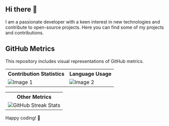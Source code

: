 ## Hi there 👋 

I am a passionate developer with a keen interest in new technologies and contribute to open-source projects. Here you can find some of my projects and contributions.

## GitHub Metrics 

This repository includes visual representations of GitHub metrics.

<table>
  <tr>
    <th>Contribution Statistics
</th>
    <th>Language Usage
  </tr>
  <tr>
    <td><img src="https://github-readme-stats.vercel.app/api/?username=fc883388&show_icons=true&theme=radical" alt="Image 1"></td>
    <td><img src="https://github-readme-stats.vercel.app/api/top-langs/?username=fc883388&hide=html,css&layout=compact&theme=radical" alt="Image 2">
</td>
  </tr>
</table>

<table> 
  <tr> 
    <th>Other Metrics</th> 
  </tr> 
  <tr> 
    <td><img src="https://github-readme-streak-stats.herokuapp.com/?user=fc883388&theme=radical&date_format=j%20M%20Y" alt="GitHub Streak Stats">
</td> 
  </tr> 
</table>

Happy coding! 🚀

<!--
**fc883388/fc883388** is a ✨ _special_ ✨ repository because its `README.md` (this file) appears on your GitHub profile.

Here are some ideas to get you started:

- 🔭 I’m currently working on ...
- 🌱 I’m currently learning ...
- 👯 I’m looking to collaborate on ...
- 🤔 I’m looking for help with ...
- 💬 Ask me about ...
- 📫 How to reach me: ...
- 😄 Pronouns: ...
- ⚡ Fun fact: ...
-->

